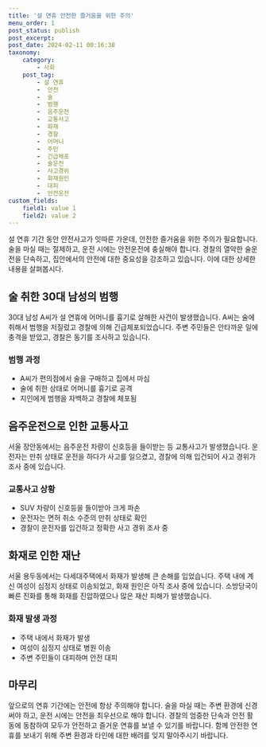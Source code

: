 ```yaml
---
title: '설 연휴 안전한 즐거움을 위한 주의'
menu_order: 1
post_status: publish
post_excerpt: 
post_date: 2024-02-11 00:16:38
taxonomy:
    category:
        - 사회
    post_tag:
        - 설 연휴
        -  안전
        -  술
        -  범행
        -  음주운전
        -  교통사고
        -  화재
        -  경찰
        -  어머니
        -  주민
        -  긴급체포
        -  술운전
        -  사고경위
        -  화재원인
        -  대피
        -  안전운전
custom_fields:
    field1: value 1
    field2: value 2
---
```


설 연휴 기간 동안 안전사고가 잇따른 가운데, 안전한 즐거움을 위한 주의가 필요합니다. 술을 마실 때는 절제하고, 운전 시에는 안전운전에 충실해야 합니다. 경찰의 열악한 술운전을 단속하고, 집안에서의 안전에 대한 중요성을 강조하고 있습니다. 이에 대한 상세한 내용을 살펴봅시다.
## 술 취한 30대 남성의 범행
30대 남성 A씨가 설 연휴에 어머니를 흉기로 살해한 사건이 발생했습니다. A씨는 술에 취해서 범행을 저질렀고 경찰에 의해 긴급체포되었습니다. 주변 주민들은 안타까운 일에 충격을 받았고, 경찰은 동기를 조사하고 있습니다.
### 범행 과정
- A씨가 편의점에서 술을 구매하고 집에서 마심
- 술에 취한 상태로 어머니를 흉기로 공격
- 지인에게 범행을 자백하고 경찰에 체포됨
## 음주운전으로 인한 교통사고
서울 장안동에서는 음주운전 차량이 신호등을 들이받는 등 교통사고가 발생했습니다. 운전자는 만취 상태로 운전을 하다가 사고를 일으켰고, 경찰에 의해 입건되어 사고 경위가 조사 중에 있습니다.
### 교통사고 상황
- SUV 차량이 신호등을 들이받아 크게 파손
- 운전자는 면허 취소 수준의 만취 상태로 확인
- 경찰이 운전자를 입건하고 정확한 사고 경위 조사 중
## 화재로 인한 재난
서울 용두동에서는 다세대주택에서 화재가 발생해 큰 손해를 입었습니다. 주택 내에 계신 여성이 심정지 상태로 이송되었고, 화재 원인은 아직 조사 중에 있습니다. 소방당국이 빠른 진화를 통해 화재를 진압하였으나 많은 재산 피해가 발생했습니다.
### 화재 발생 과정
- 주택 내에서 화재가 발생
- 여성이 심정지 상태로 병원 이송
- 주변 주민들이 대피하며 안전 대피
## 마무리
앞으로의 연휴 기간에는 안전에 항상 주의해야 합니다. 술을 마실 때는 주변 환경에 신경써야 하고, 운전 시에는 안전을 최우선으로 해야 합니다. 경찰의 엄중한 단속과 안전 활동에 동참하여 모두가 안전하고 즐거운 연휴를 보낼 수 있기를 바랍니다. 함께 안전한 연휴를 보내기 위해 주변 환경과 타인에 대한 배려를 잊지 말아주시기 바랍니다.
